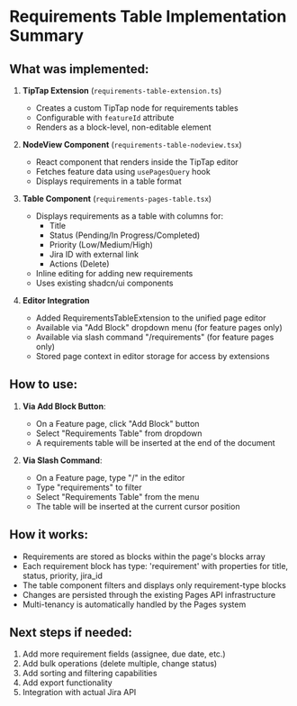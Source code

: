 # Requirements Table Implementation Summary

## What was implemented:

1. **TipTap Extension** (`requirements-table-extension.ts`)
   - Creates a custom TipTap node for requirements tables
   - Configurable with `featureId` attribute
   - Renders as a block-level, non-editable element

2. **NodeView Component** (`requirements-table-nodeview.tsx`)
   - React component that renders inside the TipTap editor
   - Fetches feature data using `usePagesQuery` hook
   - Displays requirements in a table format

3. **Table Component** (`requirements-pages-table.tsx`)
   - Displays requirements as a table with columns for:
     - Title
     - Status (Pending/In Progress/Completed)
     - Priority (Low/Medium/High)
     - Jira ID with external link
     - Actions (Delete)
   - Inline editing for adding new requirements
   - Uses existing shadcn/ui components

4. **Editor Integration**
   - Added RequirementsTableExtension to the unified page editor
   - Available via "Add Block" dropdown menu (for feature pages only)
   - Available via slash command "/requirements" (for feature pages only)
   - Stored page context in editor storage for access by extensions

## How to use:

1. **Via Add Block Button**:
   - On a Feature page, click "Add Block" button
   - Select "Requirements Table" from dropdown
   - A requirements table will be inserted at the end of the document

2. **Via Slash Command**:
   - On a Feature page, type "/" in the editor
   - Type "requirements" to filter
   - Select "Requirements Table" from the menu
   - The table will be inserted at the current cursor position

## How it works:

- Requirements are stored as blocks within the page's blocks array
- Each requirement block has type: 'requirement' with properties for title, status, priority, jira_id
- The table component filters and displays only requirement-type blocks
- Changes are persisted through the existing Pages API infrastructure
- Multi-tenancy is automatically handled by the Pages system

## Next steps if needed:

1. Add more requirement fields (assignee, due date, etc.)
2. Add bulk operations (delete multiple, change status)
3. Add sorting and filtering capabilities
4. Add export functionality
5. Integration with actual Jira API